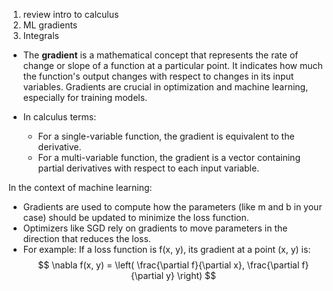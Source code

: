 1. review intro to calculus 
2. ML gradients 
3. Integrals

- The **gradient** is a mathematical concept that represents the rate of change or slope of a function at a particular point. It indicates how much the function's output changes with respect to changes in its input variables. Gradients are crucial in optimization and machine learning, especially for training models.

- In calculus terms:
  - For a single-variable function, the gradient is equivalent to the derivative.
  - For a multi-variable function, the gradient is a vector containing partial derivatives with respect to each input variable.

In the context of machine learning:
  - Gradients are used to compute how the parameters (like m and b in your case) should be updated to minimize the loss function.
  - Optimizers like SGD rely on gradients to move parameters in the direction that reduces the loss.
- For example: If a loss function is f(x, y), its gradient at a point (x, y) is: $$ \nabla f(x, y) = \left( \frac{\partial f}{\partial x}, \frac{\partial f}{\partial y} \right) $$
